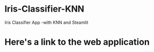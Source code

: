 # Iris-Classifier-KNN
Iris Classifier App -with KNN and Steamlit
# Here's a link to the web application
<a href = https://iris-classifier1603.herokuapp.com/></a>
